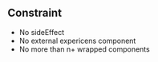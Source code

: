 ## Constraint
- No sideEffect
- No external expericens component
- No more than n+ wrapped components